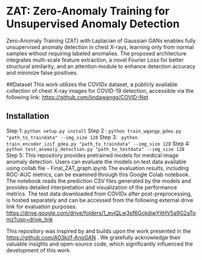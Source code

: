 # ZAT: Zero-Anomaly Training for Unsupervised Anomaly Detection 
Zero-Anomaly Training (ZAT) with Laplacian of Gaussian GANs enables fully unsupervised anomaly detection in chest X-rays, learning only from normal samples without requiring labeled anomalies. The proposed architecture integrates multi-scale feature extraction, a novel Fourier Loss for better structural similarity, and an attention module to enhance detection accuracy and minimize false positives.

##Dataset 
This work utilizes the COVIDx dataset, a publicly available collection of chest X-ray images for COVID-19 detection, accessible via the following link: https://github.com/lindawangg/COVID-Net

## Installation

Step 1:
```python setup.py install```
 Step 2 :
 ```python train_wgangp_gdea.py "path_to_traindata" --img_size 128```
 Step 3:
 ``` python train_encoder_izif_gdea.py "path_to_traindata" --img_size 128```
 Step 4: 
 ```python test_anomaly_detection.py "path_to_testdata" --img_size 128```
 Step 5:
 This repository provides pretrained models for medical image anomaly detection. Users can evaluate the models on test data available using collab file - Final_ZAT_graph.ipynb
 The evaluation results, including ROC-AUC metrics, can be examined through this Google Colab notebook. The notebook reads the prediction CSV files generated by the models and provides detailed interpretation and visualization of the performance metrics.
 The test data downloaded from COVIDx after post-preprocessing, is hosted separately and can be accessed from the following external drive link for evaluation purposes:
 https://drive.google.com/drive/folders/1_eviQLw3sf6GckdiwYjtHV5a9G2aTpmz?usp=drive_link
 
This repository was inspired by and builds upon the work presented in the https://github.com/A03ki/f-AnoGAN . We gratefully acknowledge their valuable insights and open-source code, which significantly influenced the development of this work.
